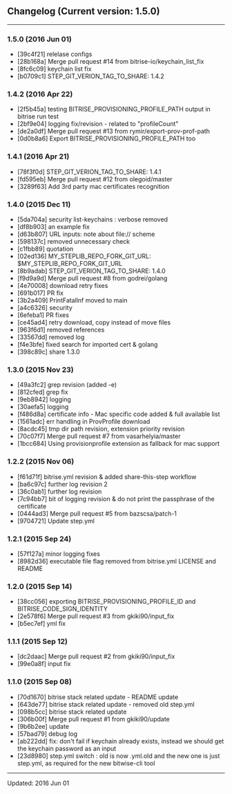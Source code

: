 ## Changelog (Current version: 1.5.0)

-----------------

### 1.5.0 (2016 Jun 01)

* [39c4f21] relelase configs
* [28b168a] Merge pull request #14 from bitrise-io/keychain_list_fix
* [8fc6c09] keychain list fix
* [b0709c1] STEP_GIT_VERION_TAG_TO_SHARE: 1.4.2

### 1.4.2 (2016 Apr 22)

* [2f5b45a] testing BITRISE_PROVISIONING_PROFILE_PATH output in bitrise run test
* [2bf9e04] logging fix/revision - related to "profileCount"
* [de2a0df] Merge pull request #13 from rymir/export-prov-prof-path
* [0d0b8a6] Export BITRISE_PROVISIONING_PROFILE_PATH too

### 1.4.1 (2016 Apr 21)

* [78f3f0d] STEP_GIT_VERION_TAG_TO_SHARE: 1.4.1
* [fd595eb] Merge pull request #12 from olegoid/master
* [3289f63] Add 3rd party mac certificates recognition

### 1.4.0 (2015 Dec 11)

* [5da704a] security list-keychains : verbose removed
* [df8b903] an example fix
* [d63b807] URL inputs: note about file:// scheme
* [598137c] removed unnecessary check
* [c1fbb89] quotation
* [02ed136] MY_STEPLIB_REPO_FORK_GIT_URL: $MY_STEPLIB_REPO_FORK_GIT_URL
* [8b9adab] STEP_GIT_VERION_TAG_TO_SHARE: 1.4.0
* [f9d9a9d] Merge pull request #8 from godrei/golang
* [4e70008] download retry fixes
* [691b017] PR fix
* [3b2a409] PrintFatallnf moved to main
* [a4c6326] security
* [6efeba1] PR fixes
* [ce45ad4] retry download, copy instead of move files
* [963f6d1] removed references
* [33567dd] removed log
* [f4e3bfe] fixed search for imported cert & golang
* [398c89c] share 1.3.0

### 1.3.0 (2015 Nov 23)

* [49a3fc2] grep revision (added -e)
* [812cfed] grep fix
* [9eb8942] logging
* [30aefa5] logging
* [f486d8a] certificate info - Mac specific code added & full available list
* [1561adc] err handling in ProvProfile download
* [8acdc45] tmp dir path revision, extension priority revision
* [70c07f7] Merge pull request #7 from vasarhelyia/master
* [1bcc684] Using provisionprofile extension as fallback for mac support

### 1.2.2 (2015 Nov 06)

* [f61d71f] bitrise.yml revision & added share-this-step workflow
* [ba6c97c] further log revision 2
* [36c0ab1] further log revision
* [7c94bb7] bit of logging revision & do not print the passphrase of the certificate
* [0444ad3] Merge pull request #5 from bazscsa/patch-1
* [9704721] Update step.yml

### 1.2.1 (2015 Sep 24)

* [57f127a] minor logging fixes
* [8982d36] executable file flag removed from bitrise.yml LICENSE and README

### 1.2.0 (2015 Sep 14)

* [38cc056] exporting BITRISE_PROVISIONING_PROFILE_ID and BITRISE_CODE_SIGN_IDENTITY
* [2e578f6] Merge pull request #3 from gkiki90/input_fix
* [b5ec7ef] yml fix

### 1.1.1 (2015 Sep 12)

* [dc2daac] Merge pull request #2 from gkiki90/input_fix
* [99e0a8f] input fix

### 1.1.0 (2015 Sep 08)

* [70d1670] bitrise stack related update - README update
* [643de77] bitrise stack related update - removed old step.yml
* [098b5cc] bitrise stack related update
* [306b00f] Merge pull request #1 from gkiki90/update
* [9b6b2ee] update
* [57bad79] debug log
* [ab222dd] fix: don't fail if keychain already exists, instead we should get the keychain password as an input
* [23d8980] step.yml switch : old is now .yml.old and the new one is just step.yml, as required for the new bitwise-cli tool

-----------------

Updated: 2016 Jun 01